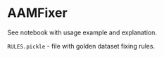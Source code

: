 # AAMFixer

See notebook with usage example and explanation.

`RULES.pickle` - file with golden dataset fixing rules.
